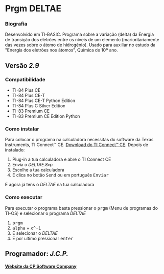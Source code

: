 <!-- README.md Versão 1.1 -->
<h1>Prgm DELTAE</h1>

<h3>Biografia</h3>

<p>Desenvolvido em TI-BASIC. Programa sobre a variação (delta) da Energia de transição dos eletrões entre os níveis de um elemento (marioritariamente das vezes sobre o átomo de hidrogénio). Usado para auxiliar no estudo da "Energia dos eletrões nos átomos", Química de 10º ano.</p>

<h2>Versão <em><strong>2.9</strong></em></h2>

<h3>Compatibilidade</h3>

<ul>
 <li>TI-84 Plus CE</li>
 <li>TI-84 Plus CE-T</li>
 <li>TI-84 Plus CE-T Python Edition</li>
 <li>TI-84 Plus C Silver Edition</li>
 <li>TI-83 Premium CE</li>
 <li>TI-83 Premium CE Edition Python</li>
</ul>

<h3>Como instalar</h3>

<p>Para colocar o programa na calculadora necessitas do software da Texas Instruments, TI Connect™ CE. <a href="https://education.ti.com/pt/produtos/computer-software/ti-connect-ce-sw"> Download do TI Connect™ CE</a>. Depois de instalado:
<ol>
     <li>Plug-in a tua calculadora e abre o TI Connect CE</li>
     <li>Envia o <em>DELTAE.8xp</em></li>
     <li>Escolhe a tua calculadora</li>
     <li>E clica no botão <kbd>Send</kbd> ou em português <kbd>Enviar</kbd></li>
</ol>

<p> E agora já tens o <em>DELTAE</em> na tua calculadora</p>

<h3>Como executar</h3>

<p> Para executar o programa basta pressionar o <kbd>prgm</kbd> (Menu de programas do TI-OS) e selecionar o programa <em>DELTAE</em></p>

<ol>
     <li><kbd>prgm</kbd></li>
     <li><kbd>alpha</kbd> + <kbd>x^-1</kbd></li>
     <li>E selecionar o <em>DELTAE</em></li>
     <li>E por ultimo pressionar <kbd>enter</kbd></li>
</ol>

<h2>Programador: <strong><em>J.C.P.</em></strong></h2>

<h4><a href="http://cpsoftwarecompany.epizy.com">Website da CP Software Company</a></h4>
